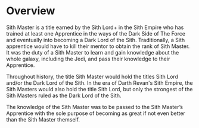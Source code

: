 # Overview

Sith Master is a title earned by the Sith Lord+ in the Sith Empire who has trained at least one Apprentice in the ways of the Dark Side of The Force and eventually into becoming a Dark Lord of the Sith.
Traditionally, a Sith apprentice would have to kill their mentor to obtain the rank of Sith Master.
It was the duty of a Sith Master to learn and gain knowledge about the whole galaxy, including the Jedi, and pass their knowledge to their Apprentice.

Throughout history, the title Sith Master would hold the titles Sith Lord and/or the Dark Lord of the Sith.
In the era of Darth Revan's Sith Empire, the Sith Masters would also hold the title Sith Lord, but only the strongest of the Sith Masters ruled as the Dark Lord of the Sith.

The knowledge of the Sith Master was to be passed to the Sith Master’s Apprentice with the sole purpose of becoming as great if not even better than the Sith Master themself.
